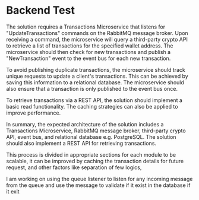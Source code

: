 # Backend Test

The solution requires a Transactions Microservice that listens for "UpdateTransactions" commands on the RabbitMQ message broker. Upon receiving a command, the microservice will query a third-party crypto API to retrieve a list of transactions for the specified wallet address. The microservice should then check for new transactions and publish a "NewTransaction" event to the event bus for each new transaction.

To avoid publishing duplicate transactions, the microservice should track unique requests to update a client's transactions. This can be achieved by saving this information to a relational database. The microservice should also ensure that a transaction is only published to the event bus once.

To retrieve transactions via a REST API, the solution should implement a basic read functionality. The caching strategies can also be applied to improve performance.

In summary, the expected architecture of the solution includes a Transactions Microservice, RabbitMQ message broker, third-party crypto API, event bus, and relational database e.g. PostgreSQL. The solution should also implement a REST API for retrieving transactions.

This process is divided in appropriate sections for each module to be scalable, it can be improved by caching the transaction details for future request, and other factors like separation of few logics,

I am working on using the queue listener to listen for any incoming message from the queue and use the message to validate if it exist in the database if it exit